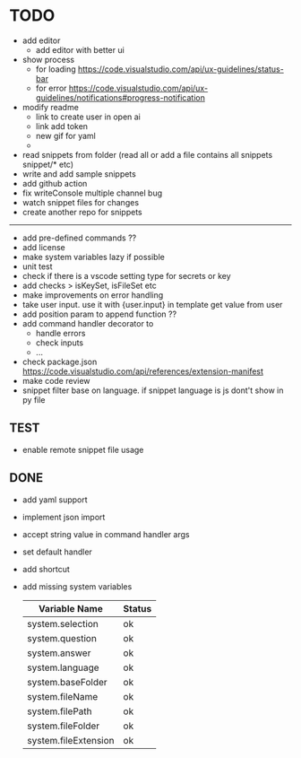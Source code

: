 # TODO
* add editor
   - add editor with better ui
* show process 
    - for loading https://code.visualstudio.com/api/ux-guidelines/status-bar
    - for error https://code.visualstudio.com/api/ux-guidelines/notifications#progress-notification
* modify readme
   - link to create user in open ai
   - link add token 
   - new gif for yaml 
   -
* read snippets from folder (read all or add a file contains all snippets snippet/* etc)
* write and add sample snippets
* add github action
* fix writeConsole multiple channel bug
* watch snippet files for changes
* create another repo for snippets
------  
* add pre-defined commands ??
* add license
* make system variables lazy if possible
* unit test
* check if there is a vscode setting type for secrets or key
* add checks > isKeySet, isFileSet etc
* make improvements on error handling
* take user input. use it with {user.input} in template get value from user
* add position param to append function ??
* add command handler decorator to
  * handle errors
  * check inputs
  * ...
* check package.json https://code.visualstudio.com/api/references/extension-manifest
* make code review
* snippet filter base on language. if snippet language is js dont't show in py file 
## TEST
* enable remote snippet file usage


## DONE
* add yaml support
* implement json import
* accept string value in command handler args
* set default handler
* add shortcut
* add missing system variables

   | Variable Name        | Status |
   | -------------------- | ------ |
   | system.selection     | ok     |
   | system.question      | ok     |
   | system.answer        | ok     |
   | system.language      | ok     |
   | system.baseFolder    | ok     |
   | system.fileName      | ok     |
   | system.filePath      | ok     |
   | system.fileFolder    | ok     |
   | system.fileExtension | ok     |